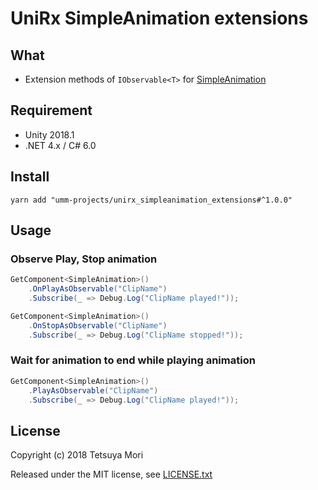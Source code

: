 # UniRx SimpleAnimation extensions

## What

* Extension methods of `IObservable<T>` for [SimpleAnimation](https://github.com/umm-projects/simple_animation)

## Requirement

* Unity 2018.1
* .NET 4.x / C# 6.0

## Install

```shell
yarn add "umm-projects/unirx_simpleanimation_extensions#^1.0.0"
```

## Usage

### Observe Play, Stop animation

```csharp
GetComponent<SimpleAnimation>()
    .OnPlayAsObservable("ClipName")
    .Subscribe(_ => Debug.Log("ClipName played!"));

GetComponent<SimpleAnimation>()
    .OnStopAsObservable("ClipName")
    .Subscribe(_ => Debug.Log("ClipName stopped!"));
```

### Wait for animation to end while playing animation

```csharp
GetComponent<SimpleAnimation>()
    .PlayAsObservable("ClipName")
    .Subscribe(_ => Debug.Log("ClipName played!"));
```

## License

Copyright (c) 2018 Tetsuya Mori

Released under the MIT license, see [LICENSE.txt](LICENSE.txt)

